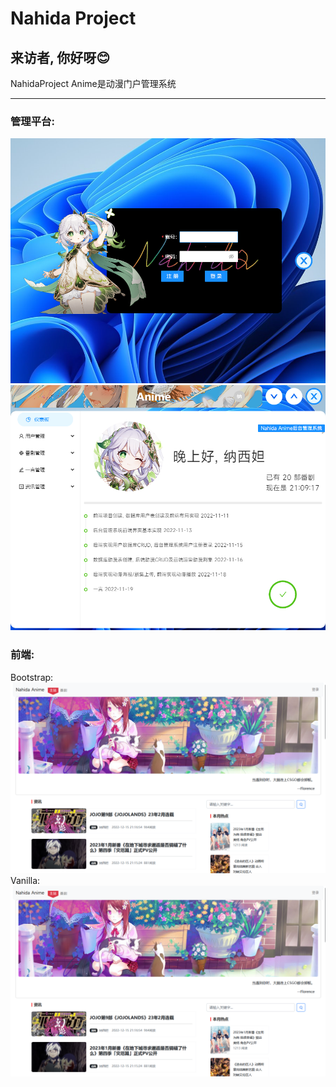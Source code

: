# Nahida Project
## 来访者, 你好呀😊

NahidaProject Anime是动漫门户管理系统  

<hr/>


### 管理平台:  
![management](https://raw.githubusercontent.com/NahidaProject/NahidaProject_Anime_Management/1.1/index.png)  
![managementmain](https://raw.githubusercontent.com/NahidaProject/NahidaProject_Anime_Management/1.1/main.png)  
### 前端:  
Bootstrap:
![Bootstrap](https://raw.githubusercontent.com/NahidaProject/NahidaProject_Anime_Frontend/bootstrap/index.png "index.png")
Vanilla:
![frontend](https://raw.githubusercontent.com/NahidaProject/NahidaProject_Anime_Frontend/main/index.png)
